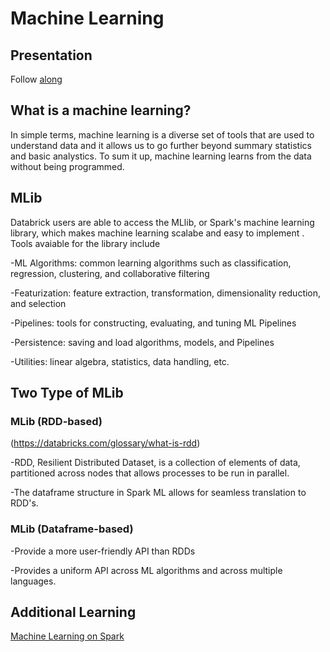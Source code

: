 # Machine Learning

## Presentation
Follow [along](https://byui451.github.io/guide_machine_learning/#1)

## What is a machine learning?
In simple terms, machine learning is a diverse set of tools that are used to understand data and it allows us to go further beyond summary statistics and basic analystics. To sum it up, machine learning learns from the data without being programmed. 

## MLib
Databrick users are able to access the MLlib, or Spark's machine learning library, which makes machine learning scalabe and easy to implement . Tools avaiable for the library include

-ML Algorithms: common learning algorithms such as classification, regression, clustering, and collaborative filtering

-Featurization: feature extraction, transformation, dimensionality reduction, and selection

-Pipelines: tools for constructing, evaluating, and tuning ML Pipelines

-Persistence: saving and load algorithms, models, and Pipelines

-Utilities: linear algebra, statistics, data handling, etc.

## Two Type of MLib

### MLib (RDD-based)
(https://databricks.com/glossary/what-is-rdd)

-RDD, Resilient Distributed Dataset, is a  collection of elements of data, partitioned across nodes that allows processes to be run in parallel.

-The dataframe structure in Spark ML allows for seamless translation to RDD's.

### MLib (Dataframe-based)

-Provide a more user-friendly API than RDDs

-Provides a uniform API across ML algorithms and across multiple languages.

## Additional Learning
[Machine Learning on Spark](https://adb-5187062830023627.7.azuredatabricks.net/?o=5187062830023627#notebook/2204255629165651/command/1092605121220237)
